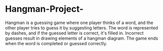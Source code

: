 # Hangman-Project-
 Hangman is a guessing game where one player thinks of a word, and the other player tries to guess it by suggesting letters. The word is represented by dashes, and if the guessed letter is correct, it's filled in. Incorrect guesses result in drawing elements of a hangman diagram. The game ends when the word is completed or guessed correctly.
